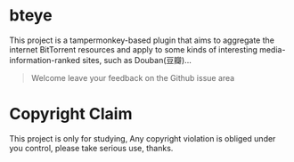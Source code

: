 # bteye

This project is a tampermonkey-based plugin that aims to aggregate the internet BitTorrent resources and apply to some kinds of interesting media-information-ranked sites, such as Douban(豆瓣)...

> Welcome leave your feedback on the Github issue area

# Copyright Claim

This project is only for studying, Any copyright violation is obliged under you control, please take serious use, thanks.

